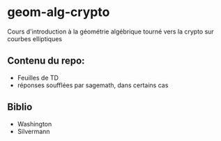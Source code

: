 geom-alg-crypto
===

Cours d'introduction à la géométrie algébrique tourné vers la crypto sur courbes elliptiques


Contenu du repo:
---

- Feuilles de TD
- réponses soufflées par sagemath, dans certains cas

Biblio
---

- Washington
- Silvermann